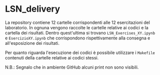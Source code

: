 # LSN_delivery

La repository contiene 12 cartelle corrispondenti alle 12 esercitazioni del laboratorio. 
In ognuna vengono raccolte le cartelle relative ai codici e la cartella dei risultati. 
Dentro quest'ultima si trovano `LSN_Exercises_XY.ipynb` e `EsercizioXY.ipynb` che corrispondono rispettivamente alla consegna e all'esposizione dei risultati.

Per quanto riguarda l'esecuzione dei codici è possibile utilizzare i `Makefile` contenuti della cartelle relative ai codici stessi.

N.B.: Segnalo che in ambiente GitHub alcuni print non sono visibili.  
